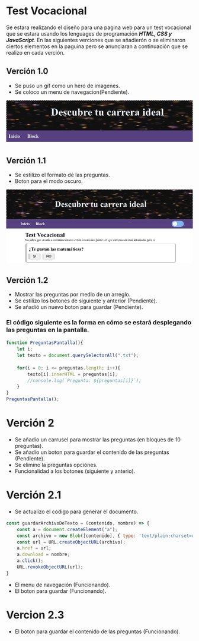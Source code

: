# Test Vocacional
Se estara realizando el dise&#241;o para una pagina web para un test vocacional que se estara usando los lenguages de programaci&#243;n _**HTML, CSS y JavaScript**_. En las siguientes verciones que se a&#241;adier&#243;n o se eliminaron ciertos elementos en la paguina pero se anunciaran a continuaci&#243;n que se realizo en cada verci&#243;n.

## Verción 1.0
- Se puso un gif como un hero de imagenes.
- Se coloco un menu de navegacion(Pendiente).

![](./img/hero.png)

## Verci&#243;n 1.1
- Se estilizo el formato de las preguntas.
- Boton para el modo oscuro.

![](./img/pantalla1.png)

## Verci&#243;n 1.2
- Mostrar las preguntas por medio de un arreglo.
- Se estilizo los botones de siguiente y anterior (Pendiente).
- Se a&#241;adi&#243; un nuevo boton para guardar (Pendiente).

### El c&#243;digo siguiente es la forma en c&#243;mo se estar&#225; desplegando las preguntas en la pantalla.

```javascript
function PreguntasPantalla(){
    let i;
    let texto = document.querySelectorAll(".txt");
    
    for(i = 0; i <= preguntas.length; i++){
        texto[i].innerHTML = preguntas[i];
        //console.log(`Pregunta: ${preguntas[i]}`);
    }
}
PreguntasPantalla();
```

# Verci&#243;n 2
- Se a&#241;adio un carrusel para mostrar las preguntas (en bloques de 10 preguntas).
- Se a&#241;adio un boton para guardar el contenido de las preguntas (Pendiente).
- Se elimino la preguntas opci&#243;nes.
- Funcionalidad a los botones (siguiente y anterio).

# Verci&#243;n 2.1
- Se actualizo el codigo para generar el documento.
```javascript
const guardarArchivoDeTexto = (contenido, nombre) => {
    const a = document.createElement("a");
    const archivo = new Blob([contenido], { type: 'text/plain;charset=utf-8' });
    const url = URL.createObjectURL(archivo);
    a.href = url;
    a.download = nombre;
    a.click();
    URL.revokeObjectURL(url);
}
```
- El menu de navegaci&#243;n (Funcionando).
- El boton para guardar (Funcionando).

# Vercion 2.3
- El boton para guardar el contenido de las preguntas (Funcionando).